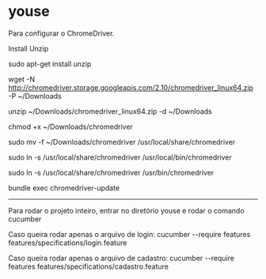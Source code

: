 # youse

Para configurar o ChromeDriver.

Install Unzip

sudo apt-get install unzip

wget -N http://chromedriver.storage.googleapis.com/2.10/chromedriver_linux64.zip -P ~/Downloads

unzip ~/Downloads/chromedriver_linux64.zip -d ~/Downloads

chmod +x ~/Downloads/chromedriver

sudo mv -f ~/Downloads/chromedriver /usr/local/share/chromedriver

sudo ln -s /usr/local/share/chromedriver /usr/local/bin/chromedriver

sudo ln -s /usr/local/share/chromedriver /usr/bin/chromedriver

bundle exec chromedriver-update

-----

Para rodar o projeto inteiro, entrar no diretório youse e rodar o comando 
cucumber

Caso queira rodar apenas o arquivo de login:
cucumber --require features features/specifications/login.feature

Caso queira rodar apenas o arquivo de cadastro:
cucumber --require features features/specifications/cadastro.feature